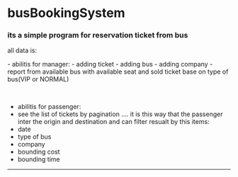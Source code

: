 # busBookingSystem


<h3> its a simple program for reservation ticket from bus</h3>

 all data is:
 <div>
- abilitis for manager:
- adding ticket
- adding bus
- adding company
- report from available bus with available seat and sold ticket base on type of bus(VIP or NORMAL)
 </div>
 
&nbsp;

- abilitis for passenger:
- see the list of tickets by pagination .... it is this way that the passenger inter the origin and destination and can filter resualt by this items:
- date
- type of bus 
- company
- bounding cost
- bounding time
--- 
